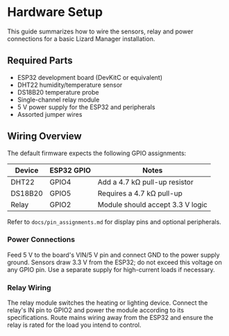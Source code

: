 # Hardware Setup

This guide summarizes how to wire the sensors, relay and power connections for a basic Lizard Manager installation.

## Required Parts

- ESP32 development board (DevKitC or equivalent)
- DHT22 humidity/temperature sensor
- DS18B20 temperature probe
- Single-channel relay module
- 5&nbsp;V power supply for the ESP32 and peripherals
- Assorted jumper wires

## Wiring Overview

The default firmware expects the following GPIO assignments:

| Device  | ESP32 GPIO | Notes                                  |
|---------|------------|----------------------------------------|
| DHT22   | GPIO4      | Add a 4.7&nbsp;kΩ pull-up resistor     |
| DS18B20 | GPIO5      | Requires a 4.7&nbsp;kΩ pull-up         |
| Relay   | GPIO2      | Module should accept 3.3&nbsp;V logic  |

Refer to `docs/pin_assignments.md` for display pins and optional peripherals.

### Power Connections

Feed 5&nbsp;V to the board's VIN/5&nbsp;V pin and connect GND to the power supply ground.
Sensors draw 3.3&nbsp;V from the ESP32; do not exceed this voltage on any GPIO pin.
Use a separate supply for high-current loads if necessary.

### Relay Wiring

The relay module switches the heating or lighting device. Connect the relay's
IN pin to GPIO2 and power the module according to its specifications.
Route mains wiring away from the ESP32 and ensure the relay is rated for the
load you intend to control.

